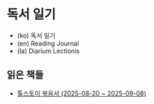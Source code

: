 # 독서 일기

* (ko) 독서 일기
* (en) Reading Journal
* (la) Diarium Lectionis

## 읽은 책들

* [톨스토이 복음서 (2025-08-20 ~ 2025-09-08)](book/2025/tolstoy-the-gospel-in-brief.md)
